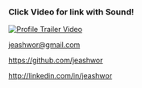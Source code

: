 ### Click Video for link with Sound!

[![Profile Trailer Video](./Profile_Gif.gif)](https://youtu.be/d4Ub-0War3E)

jeashwor@gmail.com

https://github.com/jeashwor

http://linkedin.com/in/jeashwor


